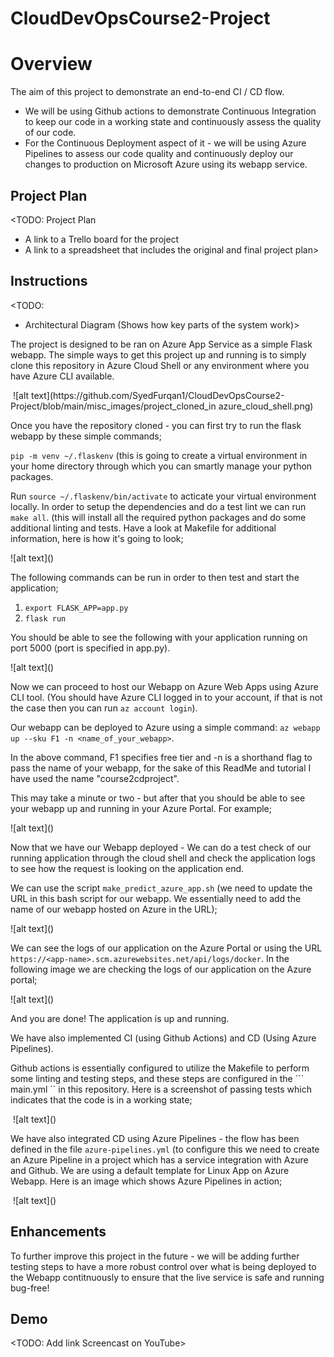 # CloudDevOpsCourse2-Project

# Overview

The aim of this project to demonstrate an end-to-end CI / CD flow. 

* We will be using Github actions to demonstrate Continuous Integration to keep our code in a working state and continuously assess the quality of our code. 
* For the Continuous Deployment aspect of it - we will be using Azure Pipelines to assess our code quality and continuously deploy our changes to production on Microsoft Azure using its webapp service.


## Project Plan
<TODO: Project Plan

* A link to a Trello board for the project
* A link to a spreadsheet that includes the original and final project plan>

## Instructions

<TODO:  
* Architectural Diagram (Shows how key parts of the system work)>

The project is designed to be ran on Azure App Service as a simple Flask webapp. The simple ways to get this project up and running is to simply clone this repository in Azure Cloud Shell or any environment where you have Azure  CLI available. 

<IMAGE OF REPOSITORY CLONED IN AZURE CLOUD SHELL>
![alt text](https://github.com/SyedFurqan1/CloudDevOpsCourse2-Project/blob/main/misc_images/project_cloned_in azure_cloud_shell.png)

Once you have the repository cloned - you can first try to run the flask webapp by these simple commands;

```pip -m venv ~/.flaskenv```  (this is going to create a virtual environment in your home directory through which you can smartly manage your python packages.

Run ``` source ~/.flaskenv/bin/activate ``` to acticate your virtual environment locally. 
In order to setup the dependencies and do a test lint we can run ``` make all ```. (this will install all the required python packages and do some additional linting and tests. Have a look at Makefile for additional information, here is how it's going to look;

<ADD IMAGE OF MAKE ALL COMMAND OUTPUT>
![alt text]()


The following commands can be run in order to then test and start the application;

1. ``` export FLASK_APP=app.py ```
2. ``` flask run ```

You should be able to see the following with your application running on port 5000 (port is specified in app.py).

<ADD IMAGE HERE FOR APP RUNNING LOCALLY>
![alt text]()

Now we can proceed to host our Webapp on Azure Web Apps using Azure CLI tool. (You should have Azure CLI logged in to your account, if that is not the case then you can run ``` az account login ```).

Our webapp can be deployed to Azure using a simple command:  ``` az webapp up --sku F1 -n <name_of_your_webapp> ```.

In the above command, F1 specifies free tier and -n is a shorthand flag to pass the name of your webapp, for the sake of this ReadMe and tutorial I have used the name "course2cdproject".

This may take a minute or two - but after that you should be able to see your webapp up and running in your Azure Portal. For example;

<ADD IMAGE OF RUNNING WEBAPP IN PORTAL>
![alt text]()

Now that we have our Webapp deployed - We can do a test check of our running application through the cloud shell and check the application logs to see how the request is looking on the application end.

We can use the script ``` make_predict_azure_app.sh ``` (we need to update the URL in this bash script for our webapp. We essentially need to add the name of our webapp hosted on Azure in the URL);

<ADD IMAGE OF USING THE SCRIPT TO TEST THE APPLICATION>
![alt text]()


We can see the logs of our application on the Azure Portal or using the URL ``` https://<app-name>.scm.azurewebsites.net/api/logs/docker ```. In the following image we are checking the logs of our application on the Azure portal;

<ADD IMAGE OF APPLICATION LEVEL LOGS>
![alt text]()

And you are done! The application is up and running. 


We have also implemented CI (using Github Actions) and CD (Using Azure Pipelines).

Github actions is essentially configured to utilize the Makefile to perform some linting and testing steps, and these steps are configured in the ``` main.yml `` in this repository. Here is a screenshot of passing tests which indicates that the code is in a working state;

<IMAGE OF PASSING GITHUB ACTIONS>
![alt text]()

We have also integrated CD using Azure Pipelines - the flow has been defined in the file ``` azure-pipelines.yml ``` (to configure this we need to create an Azure Pipeline in a project which has a service integration with Azure and Github. We are using a default template for Linux App on Azure Webapp. Here is an image which shows Azure Pipelines in action;

<IMAGE OF AZURE DEVOPS PIPELINE DEPLOYMENT IN ACTION>
![alt text]()



## Enhancements

To further improve this project in the future - we will be adding further testing steps to have a more robust control over what is being deployed to the Webapp contitnuously to ensure that the live service is safe and running bug-free!

## Demo 

<TODO: Add link Screencast on YouTube>


